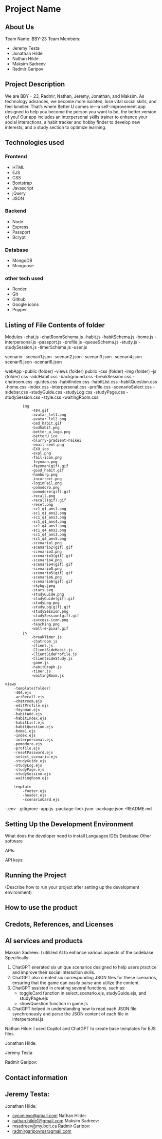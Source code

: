 # Project Name

## About Us
Team Name: BBY-23
Team Members: 
- Jeremy Testa
- Jonathan Hilde
- Nathan Hilde
- Maksim Sadreev
- Radmir Garipov

## Project Description
We are BBY – 23, Radmir, Nathan, Jeremy, Jonathan, and Maksim. As technology advances, we become more isolated, lose vital social skills, and feel lonelier. That’s where Better U comes in—a self-improvement app designed to help you become the person you want to be, the better version of you! Our app includes an interpersonal skills trainer to enhance your social interactions, a habit tracker and hobby finder to develop new interests, and a study section to optimize learning.

## Technologies used

### Frontend
- HTML
- EJS
- CSS
- Bootstrap
- Javascript
- jQuery
- JSON

### Backend
- Node
- Express
- Passport
- Bcrypt

### Database
- MongoDB
- Mongoose

### other tech used
- Render
- Git
- Github
- Google icons
- Popper

## Listing of File Contents of folder
Modules
-chat.js
-chatRoomSchema.js
-habit.js
-habitSchema.js
-home.js
-interpersonal.js
-passport.js
-profile.js
-queueSchema.js
-study.js
-studySession.js
-timerSchema.js
-user.js

scenario
-scenari1.json
-scenari2.json
-scenari3.json
-scenari4.json
-scenari5.json
-scenari6.json

webApp
-public (folder)
-views (folder)
    public
        -css (folder)
        -img (folder)
        -js (folder)
            css
                -addHabit.css
                -background.css
                -breakSession.css
                -chatroom.css
                -guides.css
                -habitIndex.css
                -habitList.css
                -habitQuestion.css
                -home.css
                -index.css
                -interpersonal.css
                -profile.css
                -scenarioSelect.css
                -sidebar.css
                -studyGuide.css
                -studyLog.css
                -studyPage.css
                -studySession.css
                -style.css
                -waitingRoom.css

            img
                -404.gif
                -avatar_lvl1.png
                -avatar_lvl2.png
                -bad_habit.gif
                -badhabit.png
                -better_u_logo.png
                -betterU.ico
                -blurry-gradient-haikei
                -email-sent.png
                -EXO.ico
                -expl.png
                -fail-icon.png
                -feynman.png
                -feynman(gif).gif
                -good_habit.gif
                -hamburg.png
                -incorrect.png
                -loginFail.png
                -pomodoro.png
                -pomodoro(gif).gif
                -recall.png
                -recall(gif).gif
                -reset.png
                -sc1_q1_ans1.png
                -sc1_q1_ans2.png
                -sc1_q1_ans3.png
                -sc1_q1_ans4.png
                -sc1_q4_ans1.png
                -sc1_q4_ans2.png
                -sc1_q4_ans3.png
                -sc1_q4_ans5.png
                -scenario1.png
                -scenario2(gif).gif
                -scenario3.png
                -scenario3(gif).gif
                -scenario4.png
                -scenario4(gif).gif
                -scenario5.png
                -scenario5(gif).gif
                -scenario6.png
                -scenario6(gif).gif
                -skybg.jpeg
                -stars.svg
                -studyGuide.png
                -studyGuide(gif).gif
                -studyLog.png
                -studyLog(gif).gif
                -studySession.png
                -studySession(gif).gif
                -success-icon.png
                -teaching.png
                -wall-e-pixar.gif
            js
                -breakTimer.js
                -chatroom.js
                -client.js
                -ClientSideHabit.js
                -ClientSideProfile.js
                -ClientSideStudy.js
                -game.js
                -habitGraph.js
                -timer.js
                -waitingRoom.js
    
    views
        -template(folder)
        -404.ejs
        -actRecall.ejs
        -chatroom.ejs
        -editProfile.ejs
        -feynman.ejs
        -habitAdd.ejs
        -habitIndex.ejs
        -habitList.ejs
        -habitQuestion.ejs
        -home1.ejs
        -index.ejs
        -interpersonal.ejs
        -pomodoro.ejs
        -profile.ejs
        -resetPassword.ejs
        -select_scenario.ejs
        -studyGuide.ejs
        -studyLog.ejs
        -studyPage.ejs
        -studySession.ejs
        -waitingRoom.ejs

        template
            -footer.ejs
            -header.ejs
            -scenarioCard.ejs
-.env
-.gitignore
-app.js
-package-lock.json
-package.json
-README.md


## Setting Up the Development Environment
What does the developer need to install
    Languages
    IDEs
    Database
    Other software

APIs:

API keys:

## Running the Project
(Describe how to run your project after setting up the development environment)

## How to use the product

## Credots, References, and Licenses

## AI services and products
Maksim Sadreev:
I utilized AI to enhance various aspects of the codebase.
Specifically:
1. ChatGPT enerated six unique scenarios designed to help users practice and improve their social interaction skills.
2. ChatGPT also created six corresponding JSON files for these scenarios, ensuring that the game can easily parse and utilize the content.
3. ChatGPT assisted in creating several functions, such as:
   - toggleCard function in select_scenario.ejs, studyGuide.ejs, and studyPage.ejs
   - showQuestion function in game.js
4. ChatGPT helped in understanding how to read each JSON file synchronously and parse the JSON content of each file in interpersonal.js.

Nathan Hilde:
I used Copilot and ChatGPT to create base templates for EJS files.

Jonathan Hilde:

Jeremy Testa:

Radmir Garipov:


## Contact information 
Jeremy Testa:
- 
Jonathan Hilde:
- cyconiexo@gmail.com
Nathan Hilde:
 - nathan.hilde1@gmail.com
Maksim Sadreev:
- msadreev@my.bcit.ca
Radmir Garipov:
- radmirgaripovrss@gmail.com
